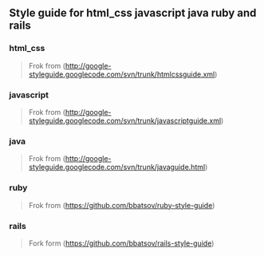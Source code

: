 ## Style guide for html_css javascript java ruby and rails

### html_css

> Frok from (http://google-styleguide.googlecode.com/svn/trunk/htmlcssguide.xml)

### javascript

> Frok from (http://google-styleguide.googlecode.com/svn/trunk/javascriptguide.xml)

### java

> Frok from (http://google-styleguide.googlecode.com/svn/trunk/javaguide.html)

### ruby

> Frok from (https://github.com/bbatsov/ruby-style-guide)

### rails

> Fork form (https://github.com/bbatsov/rails-style-guide)
